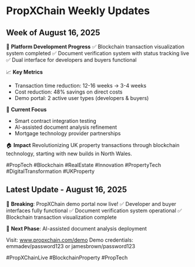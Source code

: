 # PropXChain Weekly Updates

## Week of August 16, 2025

🚀 **Platform Development Progress**
✅ Blockchain transaction visualization system completed
✅ Document verification system with status tracking live
✅ Dual interface for developers and buyers functional

📈 **Key Metrics**
- Transaction time reduction: 12-16 weeks → 3-4 weeks
- Cost reduction: 48% savings on direct costs
- Demo portal: 2 active user types (developers & buyers)

🎯 **Current Focus**
- Smart contract integration testing
- AI-assisted document analysis refinement
- Mortgage technology provider partnerships

🏠 **Impact**
Revolutionizing UK property transactions through blockchain technology, starting with new builds in North Wales.

#PropTech #Blockchain #RealEstate #Innovation #PropertyTech #DigitalTransformation #UKProperty


## Latest Update - August 16, 2025

🚀 **Breaking**: PropXChain demo portal now live!
✅ Developer and buyer interfaces fully functional
✅ Document verification system operational
✅ Blockchain transaction visualization complete

🎯 **Next Phase**: AI-assisted document analysis deployment

Visit: www.propxchain.com/demo
Demo credentials: emmadev/password123 or jamesbrown/password123

#PropXChainLive #BlockchainProperty #PropTech
